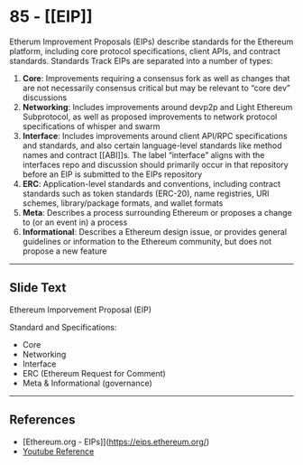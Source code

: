 # 85 - [[EIP]]

Etherum Improvement Proposals (EIPs) describe standards for the Ethereum platform, including core protocol specifications, client APIs, and contract standards. Standards Track EIPs are separated into a number of types:
1.  **Core**: Improvements requiring a consensus fork as well as changes that are not necessarily consensus critical but may be relevant to “core dev” discussions
2.  **Networking**: Includes improvements around devp2p and Light Ethereum Subprotocol, as well as proposed improvements to network protocol specifications of whisper and swarm
3.  **Interface**: Includes improvements around client API/RPC specifications and standards, and also certain language-level standards like method names and contract [[ABI]]s. The label “interface” aligns with the interfaces repo and discussion should primarily occur in that repository before an EIP is submitted to the EIPs repository
4.  **ERC**: Application-level standards and conventions, including contract standards such as token standards (ERC-20), name registries, URI schemes, library/package formats, and wallet formats 
5.  **Meta**: Describes a process surrounding Ethereum or proposes a change to (or an event in) a process
6.  **Informational**: Describes a Ethereum design issue, or provides general guidelines or information to the Ethereum community, but does not propose a new feature

---
## Slide Text
Ethereum Imporvement Proposal (EIP)

Standard and Specifications:
- Core 
- Networking 
- Interface 
- ERC (Ethereum Request for Comment)
- Meta & Informational (governance)
---
## References
-  [Ethereum.org - EIPs]](https://eips.ethereum.org/)
-  [Youtube Reference](https://youtu.be/I-TjCtjDs1M?t=666) 